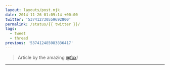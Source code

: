 ```yaml
---
layout: layouts/post.njk
date: 2014-11-26 01:09:14 +00:00
twitter: '537412730559692800'
permalink: /status/{{ twitter }}/
tags: 
  - tweet
  - thread
previous: '537412485083836417'
---
```


> Article by the amazing [@fox](https://twitter.com/fox)!

---
